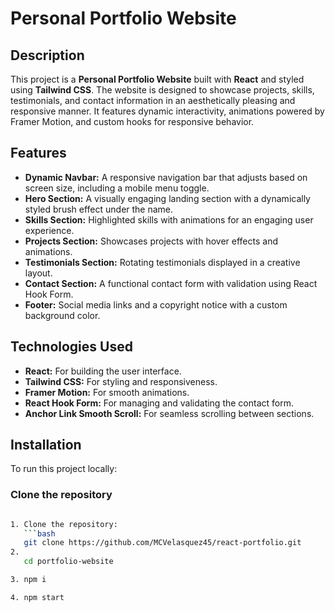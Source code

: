 # Personal Portfolio Website

## Description
This project is a **Personal Portfolio Website** built with **React** and styled using **Tailwind CSS**. The website is designed to showcase projects, skills, testimonials, and contact information in an aesthetically pleasing and responsive manner. It features dynamic interactivity, animations powered by Framer Motion, and custom hooks for responsive behavior.

## Features
- **Dynamic Navbar:** A responsive navigation bar that adjusts based on screen size, including a mobile menu toggle.
- **Hero Section:** A visually engaging landing section with a dynamically styled brush effect under the name.
- **Skills Section:** Highlighted skills with animations for an engaging user experience.
- **Projects Section:** Showcases projects with hover effects and animations.
- **Testimonials Section:** Rotating testimonials displayed in a creative layout.
- **Contact Section:** A functional contact form with validation using React Hook Form.
- **Footer:** Social media links and a copyright notice with a custom background color.

## Technologies Used
- **React:** For building the user interface.
- **Tailwind CSS:** For styling and responsiveness.
- **Framer Motion:** For smooth animations.
- **React Hook Form:** For managing and validating the contact form.
- **Anchor Link Smooth Scroll:** For seamless scrolling between sections.

## Installation

To run this project locally:

### Clone the repository
```bash

1. Clone the repository:
   ```bash
   git clone https://github.com/MCVelasquez45/react-portfolio.git
2.
   cd portfolio-website

3. npm i

4. npm start



